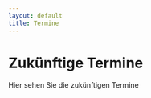 ```yaml
---
layout: default
title: Termine
---
```

# Zukünftige Termine

Hier sehen Sie die zukünftigen Termine
